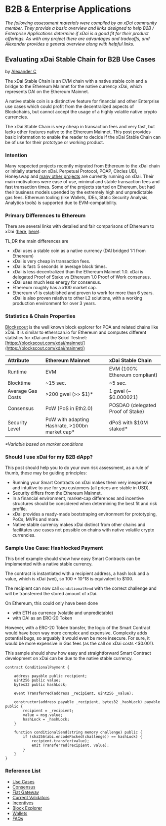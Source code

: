 # B2B & Enterprise Applications

_The following assessment materials were compiled by an xDai community member. They provide a basic overview and links designed to help B2B / Enterprise Applications determine if xDai is a good fit for their product offerings. As with any project there are advantages and tradeoffs, and Alexander provides a general overview along with helpful links._

## Evaluating xDai Stable Chain for B2B Use Cases

by [Alexander C](https://github.com/ice09)

The xDai Stable Chain is an EVM chain with a native stable coin and a bridge to the Ethereum Mainnet for the native currency xDai, which represents DAI on the Ethereum Mainnet.

A native stable coin is a distinctive feature for financial and other Enterprise use cases which could profit from the decentralized aspects of Blockchains, but cannot accept the usage of a highly volatile native crypto currencies.

The xDai Stable Chain is very cheap in transaction fees and very fast, but lacks other features native to the Ethereum Mainnet. This post provides basic information to enable the reader to decide if the xDai Stable Chain can be of use for their prototype or working product.

### Intention

Many respected projects recently migrated from Ethereum to the xDai chain or initially started on xDai. Perpetual Protocol, POAP, Circles UBI, Honeyswap and [many other projects](https://www.xdaichain.com/about-xdai/news-and-information/project-updates/2020-year-in-review) are currently running on xDai. Their main motivations were ease of use, minimal and stable transaction fees and fast transaction times. Some of the projects started on Ethereum, but had their business models upended by the extremely high and unpredictable gas fees. Ethereum tooling \(like Wallets, IDEs, Static Security Analysis, Analytics tools\) is supported due to EVM-compatibility.

### Primary Differences to Ethereum

There are several links with detailed and fair comparisons of Ethereum to xDai \([here](https://defiprime.com/xdai-chain), [here](https://jaredstauffer.medium.com/what-is-xdai-how-do-i-use-xdai-a-simple-explanation-7440cbaf1df6)\).

TL;DR the main differences are

* xDai uses a stable coin as a native currency \(DAI bridged 1:1 from Ethereum\)
* xDai is very cheap in transaction fees.
* xDai is fast: 5 seconds in average block times.
* xDai is less decentralized than the Ethereum Mainnet 1.0. xDai is delegated Proof of Stake vs Ethereum 1.0 Proof of Work consensus.
* xDai uses much less energy for consensus.
* Ethereum roughly has a x100 market cap.
* Ethereum v1 is established and proven to work for more than 6 years. xDai is also proven relative to other L2 solutions, with a working production environment for over 3 years.

### Statistics & Chain Properties

[Blockscout](https://blockscout.com/) is the well known block explorer for POA and related chains like xDai. It is similar to etherscan.io for Ethereum and computes different statistics for xDai and the Sokol Testnet: [https://blockscout.com/xdai/mainnet/](https://blockscout.com/xdai/mainnet/)

| Attribute | Ethereum Mainnet | xDai Stable Chain |
| :--- | :--- | :--- |
| Runtime | EVM | EVM \(100% Ethereum compliant\) |
| Blocktime | ~15 sec. | ~5 sec. |
| Average Gas Costs | &gt;200 gwei \(&gt;&gt; $1\)\* | 1 gwei \(~ $0.000021\) |
| Consensus | PoW \(PoS in Eth2.0\) | POSDAO \(delegated Proof of Stake\) |
| Security Level | PoW with adapting Hashrate, &gt;100bn market cap\* | dPoS with $10M staked\* |

_\*Variable based on market conditions_

### Should I use xDai for my B2B dApp?

This post should help you to do your own risk assessment, as a rule of thumb, these may be guiding principles:

* Running your Smart Contracts on xDai makes them very inexpensive and intuitive to use for you customers \(all prices are stable in USD\).
* Security differs from the Ethereum Mainnet.
* In a financial environment, market-cap differences and incentive structures should be considered when determining the best fit and risk profile.
* xDai provides a ready-made bootstraping environment for prototyping, PoCs, MVPs and more.
* Native stable currency makes xDai distinct from other chains and facilitates use cases not possible on chains with native volatile crypto currencies.

### Sample Use Case: Hashlocked Payment

This brief example should show how easy Smart Contracts can be implemented with a native stable currency.

The contract is instantiated with a recipient address, a hash lock and a value, which is xDai \(wei\), so 100 \* 10^18 is equivalent to $100.

The recipient can now call `conditionalSend` with the correct challenge and will be transferred the stored amount of xDai.

On Ethereum, this could only have been done

* with ETH as currency \(volatile and unpredictable\)
* with DAI as an ERC-20 Token

However, with a ERC-20 Token transfer, the logic of the Smart Contract would have been way more complex and expensive. Complexity adds potential bugs, so arguably it would even be more insecure. For sure, it would be more expensive in Gas fees \(as the call on xDai costs &lt;$0.001\).

This sample should show how easy and straightforward Smart Contract development on xDai can be due to the native stable currency.

```text
contract ConditionalPayment {

    address payable public recipient;
    uint256 public value;
    bytes32 public hashLock;

    event Transferred(address _recipient, uint256 _value);

    constructor(address payable _recipient, bytes32 _hashLock) payable public {
        recipient = _recipient;
        value = msg.value;
        hashLock = _hashLock;
    }

    function conditionalSend(string memory challenge) public {
        if (sha256(abi.encodePacked(challenge)) == hashLock) {
            recipient.transfer(value);
            emit Transferred(recipient, value);
        }
    }
}
```

### Reference List

* [Use Cases](./)
* [Consensus](../../for-validators/consensus/posdao-proof-of-stake-decentralized-autonomous-organization.md)
* [Fiat Gateway](../../for-users/get-xdai-tokens/buying-xdai-with-fiat/ramp-network.md)
* [Current Validators](../../for-validators/about-xdai-validators/original-xdai-validators/)
* [Incentives](../../for-stakers/stake-token/)
* [Block Explorer](https://blockscout.com/xdai/mainnet/)
* [Wallets](../../for-users/wallets/)
* [FAQs](../faqs/)

